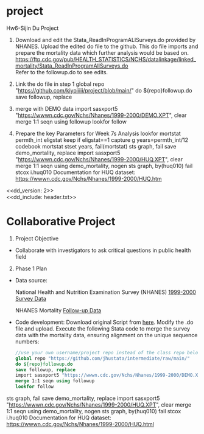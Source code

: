 # project
Hw6-Sijin Du
Project

1. Download and edit the Stata_ReadInProgramALlSurveys.do provided by NHANES. Upload the edited do file to the github. This do file imports and prepare the mortality data which further analysis would be based on.
https://ftp.cdc.gov/pub/HEALTH_STATISTICS/NCHS/datalinkage/linked_mortality/Stata_ReadInProgramAllSurveys.do   
Refer to the followup.do to see edits.

2. Link the do file in step 1
global repo "https://github.com/kiyoiiiii/project/blob/main/"
do ${repo}followup.do
save followup, replace

3. merge with DEMO data
import sasxport5 "https://wwwn.cdc.gov/Nchs/Nhanes/1999-2000/DEMO.XPT", clear
merge 1:1 seqn using followup
lookfor follow

4. Prepare the key Parameters for Week 7s Analysis
lookfor mortstat permth_int eligstat 
keep if eligstat==1
capture g years=permth_int/12
codebook mortstat
stset years, fail(mortstat)
sts graph, fail
save demo_mortality, replace 
import sasxport5 "https://wwwn.cdc.gov/Nchs/Nhanes/1999-2000/HUQ.XPT", clear 
merge 1:1 seqn using demo_mortality, nogen
sts graph, by(huq010) fail
stcox i.huq010
Documentation for HUQ dataset: https://wwwn.cdc.gov/Nchs/Nhanes/1999-2000/HUQ.htm


<<dd_version: 2>>     
<<dd_include: header.txt>>


# **Collaborative Project**

1. Project Objective

- Collaborate with investigators to ask critical questions in public health field

2. Phase 1 Plan

- Data source:

     National Health and Nutrition Examination Survey (NHANES) [1999-2000 Survey Data](https://wwwn.cdc.gov/Nchs/Nhanes/1999-2000/DEMO.XPT)

     NHANES Mortality [Follow-up Data](https://ftp.cdc.gov/pub/HEALTH_STATISTICS/NCHS/datalinkage/linked_mortality/NHANES_1999_2000_MORT_2019_PUBLIC.dat)
- Code development:
  Download original Script from [here](https://ftp.cdc.gov/pub/HEALTH_STATISTICS/NCHS/datalinkage/linked_mortality/Stata_ReadInProgramAllSurveys.do). Modify the .do file and upload.
  Execute the following Stata code to merge the survey data with the mortality data, ensuring alignment on the unique sequence numbers:
  ```stata
  //use your own username/project repo instead of the class repo below
  global repo "https://github.com/jhustata/intermediate/raw/main/"
  do ${repo}followup.do
  save followup, replace
  import sasxport5 "https://wwwn.cdc.gov/Nchs/Nhanes/1999-2000/DEMO.XPT", clear
  merge 1:1 seqn using followup
  lookfor follow
  ```
sts graph, fail
save demo_mortality, replace 
import sasxport5 "https://wwwn.cdc.gov/Nchs/Nhanes/1999-2000/HUQ.XPT", clear 
merge 1:1 seqn using demo_mortality, nogen
sts graph, by(huq010) fail
stcox i.huq010
Documentation for HUQ dataset: https://wwwn.cdc.gov/Nchs/Nhanes/1999-2000/HUQ.html
